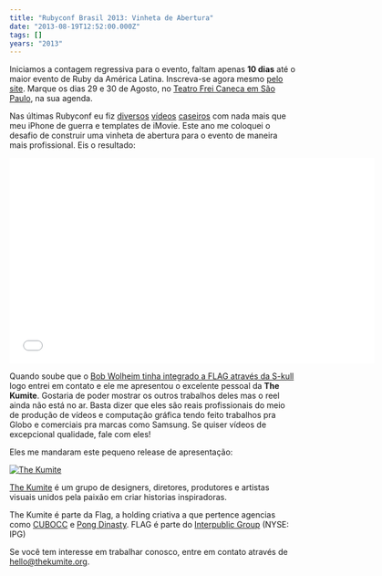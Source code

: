 ```yaml
---
title: "Rubyconf Brasil 2013: Vinheta de Abertura"
date: "2013-08-19T12:52:00.000Z"
tags: []
years: "2013"
---
```


<p></p>
<p>Iniciamos a contagem regressiva para o evento, faltam apenas <strong>10 dias</strong> até o maior evento de Ruby da América Latina. Inscreva-se agora mesmo <a href="http://www.rubyconf.com.br/inscricoes">pelo site</a>. Marque os dias 29 e 30 de Agosto, no <a href="https://maps.google.com/maps?f=q&amp;source=s_q&amp;hl=pt-BR&amp;geocode=&amp;q=Teatro+Shopping+Frei+Caneca+-+Rua+Frei+Caneca,+S%C3%A3o+Paulo,+Rep%C3%BAblica+Federativa+do+Brasil&amp;aq=2&amp;oq=teatro+frei+caneca&amp;sll=-23.682803,-46.595546&amp;sspn=0.886635,1.454315&amp;vpsrc=0&amp;ie=UTF8&amp;hq=Teatro+Shopping+Frei+Caneca+-+Rua+Frei+Caneca,+S%C3%A3o+Paulo,+Rep%C3%BAblica+Federativa+do+Brasil&amp;t=m&amp;z=15&amp;iwloc=A&amp;cid=10527047545633087370">Teatro Frei Caneca em São Paulo</a>, na sua agenda.</p>
<p>Nas últimas Rubyconf eu fiz <a href="http://www.youtube.com/watch?v=pKhI6-cdMCc">diversos</a> <a href="http://www.youtube.com/watch?v=uBUphD_Wh_I">vídeos</a> <a href="http://www.youtube.com/watch?v=J_XNBL7GqBA">caseiros</a> com nada mais que meu iPhone de guerra e templates de iMovie. Este ano me coloquei o desafio de construir uma vinheta de abertura para o evento de maneira mais profissional. Eis o resultado:</p>
<iframe width="640" height="360" src="//www.youtube.com/embed/R3WzCx4l08M" frameborder="0" allowfullscreen=""></iframe>
<p></p>
<p></p>
<p>Quando soube que o <a href="https://www.meioemensagem.com.br/home/comunicacao/noticias/2013/01/28/Bob-Wollheim-e-o-novo-CEO-da-S-Kull.html">Bob Wolheim tinha integrado a FLAG através da S-kull</a> logo entrei em contato e ele me apresentou o excelente pessoal da <strong>The Kumite</strong>. Gostaria de poder mostrar os outros trabalhos deles mas o reel ainda não está no ar. Basta dizer que eles são reais profissionais do meio de produção de vídeos e computação gráfica tendo feito trabalhos pra Globo e comerciais pra marcas como Samsung. Se quiser vídeos de excepcional qualidade, fale com eles!</p>
<p>Eles me mandaram este pequeno release de apresentação:</p>
<p><a href="https://www.thekumite.org/"><img src="https://d7v6meks67904.cloudfront.net/assets/image_asset/image/379/LOGO_KUMITE_P.jpg" srcset="https://d7v6meks67904.cloudfront.net/assets/image_asset/image/379/LOGO_KUMITE_P.jpg 2x" alt="The Kumite"></a></p>
<p><a href="https://www.thekumite.org/">The Kumite</a> é um grupo de designers, diretores, produtores e artistas visuais unidos pela paixão em criar historias inspiradoras.</p>
<p>The Kumite é parte da Flag, a holding criativa a que pertence agencias como <a href="https://cubo.cc/">CUBOCC</a> e <a href="https://www.pong.la/">Pong Dinasty</a>. FLAG é parte do <a href="https://www.interpublic.com/">Interpublic Group</a> (NYSE: IPG)</p>
<p>Se você tem interesse em trabalhar conosco, entre em contato através de <a href="mailto:hello@thekumite.org">hello@thekumite.org</a>.</p>
<p></p>